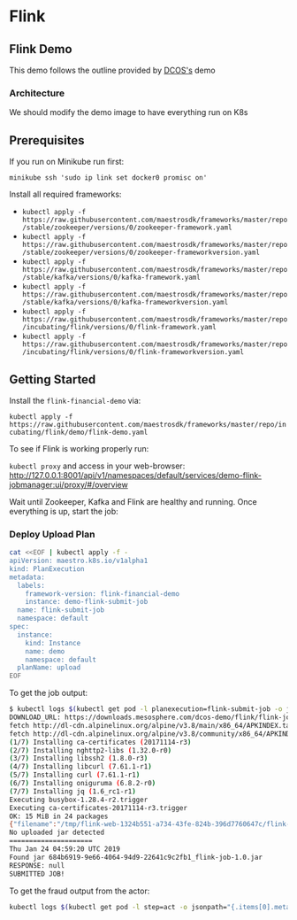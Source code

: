 # Flink

## Flink Demo

This demo follows the outline provided by [DCOS's](https://github.com/dcos/demos/tree/master/flink-k8s/1.11) demo

### Architecture

We should modify the demo image to have everything run on K8s

## Prerequisites

If you run on Minikube run first:

`minikube ssh 'sudo ip link set docker0 promisc on'`

Install all required frameworks:

- `kubectl apply -f https://raw.githubusercontent.com/maestrosdk/frameworks/master/repo/stable/zookeeper/versions/0/zookeeper-framework.yaml`
- `kubectl apply -f https://raw.githubusercontent.com/maestrosdk/frameworks/master/repo/stable/zookeeper/versions/0/zookeeper-frameworkversion.yaml`
- `kubectl apply -f https://raw.githubusercontent.com/maestrosdk/frameworks/master/repo/stable/kafka/versions/0/kafka-framework.yaml`
- `kubectl apply -f https://raw.githubusercontent.com/maestrosdk/frameworks/master/repo/stable/kafka/versions/0/kafka-frameworkversion.yaml`
- `kubectl apply -f https://raw.githubusercontent.com/maestrosdk/frameworks/master/repo/incubating/flink/versions/0/flink-framework.yaml`
- `kubectl apply -f https://raw.githubusercontent.com/maestrosdk/frameworks/master/repo/incubating/flink/versions/0/flink-frameworkversion.yaml`

## Getting Started

Install the `flink-financial-demo` via:

`kubectl apply -f https://raw.githubusercontent.com/maestrosdk/frameworks/master/repo/incubating/flink/demo/flink-demo.yaml`

To see if Flink is working properly run:

`kubectl proxy` and access in your web-browser: http://127.0.0.1:8001/api/v1/namespaces/default/services/demo-flink-jobmanager:ui/proxy/#/overview

Wait until Zookeeper, Kafka and Flink are healthy and running.
Once everything is up, start the job:

### Deploy Upload Plan

```bash
cat <<EOF | kubectl apply -f -
apiVersion: maestro.k8s.io/v1alpha1
kind: PlanExecution
metadata:
  labels:
    framework-version: flink-financial-demo
    instance: demo-flink-submit-job
  name: flink-submit-job
  namespace: default
spec:
  instance:
    kind: Instance
    name: demo
    namespace: default
  planName: upload
EOF
```

To get the job output:

```bash
$ kubectl logs $(kubectl get pod -l planexecution=flink-submit-job -o jsonpath="{.items[0].metadata.name}")
DOWNLOAD_URL: https://downloads.mesosphere.com/dcos-demo/flink/flink-job-1.0.jar FILE: flink-job-1.0.jar JOBMANAGER: demo-flink-jobmanager
fetch http://dl-cdn.alpinelinux.org/alpine/v3.8/main/x86_64/APKINDEX.tar.gz
fetch http://dl-cdn.alpinelinux.org/alpine/v3.8/community/x86_64/APKINDEX.tar.gz
(1/7) Installing ca-certificates (20171114-r3)
(2/7) Installing nghttp2-libs (1.32.0-r0)
(3/7) Installing libssh2 (1.8.0-r3)
(4/7) Installing libcurl (7.61.1-r1)
(5/7) Installing curl (7.61.1-r1)
(6/7) Installing oniguruma (6.8.2-r0)
(7/7) Installing jq (1.6_rc1-r1)
Executing busybox-1.28.4-r2.trigger
Executing ca-certificates-20171114-r3.trigger
OK: 15 MiB in 24 packages
{"filename":"/tmp/flink-web-1324b551-a734-43fe-824b-396d7760647c/flink-web-upload/684b6919-9e66-4064-94d9-22641c9c2fb1_flink-job-1.0.jar","status":"success"}Thu Jan 24 04:59:15 UTC 2019
No uploaded jar detected
=====================
Thu Jan 24 04:59:20 UTC 2019
Found jar 684b6919-9e66-4064-94d9-22641c9c2fb1_flink-job-1.0.jar
RESPONSE: null
SUBMITTED JOB!
```

To get the fraud output from the actor:

```bash
kubectl logs $(kubectl get pod -l step=act -o jsonpath="{.items[0].metadata.name}")
```
